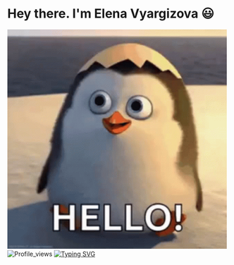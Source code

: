 # Hey there. I'm Elena Vyargizova :smiley:
![Header](https://github.com/VyargizovaEG/VyargizovaEG/blob/main/asserts/0001.gif)
![Profile_views](https://komarev.com/ghpvc/?username=danny-pilot&color=green&style=for-the-badge)
[![Typing SVG](https://readme-typing-svg.demolab.com?font=Fira+Code&pause=1000&color=EE8838&width=435&lines=I'm+QA+Engeneer+(manual%2Bauto))](https://git.io/typing-svg)
